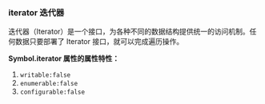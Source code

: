 ### iterator 迭代器
迭代器（Iterator）是一个接口，为各种不同的数据结构提供统一的访问机制。任何数据只要部署了 Iterator 接口，就可以完成遍历操作。

**Symbol.iterator 属性的属性特性：**
1. `writable:false`
2. `enumerable:false`
3. `configurable:false`


